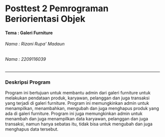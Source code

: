 #  Posttest 2 Pemrograman Beriorientasi Objek
#### Tema : Galeri Furniture
###### Nama : Rizani Rupa' Madaun
###### Nama : 2209116039
---
### Deskripsi Program
Program ini bertujuan untuk membantu admin dari galeri furniture untuk melakukan pendataan produk, karyawan, pelanggan dan juga transaksi yang terjadi di galeri furniture.
Program ini memungkinkan admin untuk menampilkan, menambahkan, mengubah dan juga menghapus produk yang ada di galeri furniture. Program ini juga memungkinkan admin untuk menambah dan juga menampilkan data karyawan, pelanggan dan juga transaksi, namun hanya sebatas itu, tidak bisa untuk mengubah dan juga menghapus data tersebut. 
